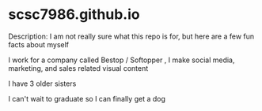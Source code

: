# scsc7986.github.io


Description: I am not really sure what this repo is for, but here are a few fun facts about myself

I work for a company called Bestop / Softopper , I make social media, marketing, and sales related visual content

I have 3 older sisters 

I can't wait to graduate so I can finally get a dog

